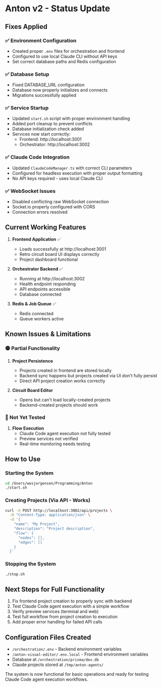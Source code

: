 # Anton v2 - Status Update

## Fixes Applied

### ✅ Environment Configuration
- Created proper `.env` files for orchestration and frontend
- Configured to use local Claude CLI without API keys
- Set correct database paths and Redis configuration

### ✅ Database Setup
- Fixed DATABASE_URL configuration
- Database now properly initializes and connects
- Migrations successfully applied

### ✅ Service Startup
- Updated `start.sh` script with proper environment handling
- Added port cleanup to prevent conflicts
- Database initialization check added
- Services now start correctly:
  - Frontend: http://localhost:3001
  - Orchestrator: http://localhost:3002

### ✅ Claude Code Integration
- Updated `ClaudeCodeManager.ts` with correct CLI parameters
- Configured for headless execution with proper output formatting
- No API keys required - uses local Claude CLI

### ✅ WebSocket Issues
- Disabled conflicting raw WebSocket connection
- Socket.io properly configured with CORS
- Connection errors resolved

## Current Working Features

1. **Frontend Application** ✅
   - Loads successfully at http://localhost:3001
   - Retro circuit board UI displays correctly
   - Project dashboard functional

2. **Orchestrator Backend** ✅
   - Running at http://localhost:3002
   - Health endpoint responding
   - API endpoints accessible
   - Database connected

3. **Redis & Job Queue** ✅
   - Redis connected
   - Queue workers active

## Known Issues & Limitations

### 🟡 Partial Functionality
1. **Project Persistence**
   - Projects created in frontend are stored locally
   - Backend sync happens but projects created via UI don't fully persist
   - Direct API project creation works correctly

2. **Circuit Board Editor**
   - Opens but can't load locally-created projects
   - Backend-created projects should work

### 🔴 Not Yet Tested
1. **Flow Execution**
   - Claude Code agent execution not fully tested
   - Preview services not verified
   - Real-time monitoring needs testing

## How to Use

### Starting the System
```bash
cd /Users/wesjorgensen/Programming/Anton
./start.sh
```

### Creating Projects (Via API - Works)
```bash
curl -X POST http://localhost:3002/api/projects \
  -H "Content-Type: application/json" \
  -d '{
    "name": "My Project",
    "description": "Project description",
    "flow": {
      "nodes": [],
      "edges": []
    }
  }'
```

### Stopping the System
```bash
./stop.sh
```

## Next Steps for Full Functionality

1. Fix frontend project creation to properly sync with backend
2. Test Claude Code agent execution with a simple workflow
3. Verify preview services (terminal and web)
4. Test full workflow from project creation to execution
5. Add proper error handling for failed API calls

## Configuration Files Created

- `/orchestration/.env` - Backend environment variables
- `/anton-visual-editor/.env.local` - Frontend environment variables
- Database at `/orchestration/prisma/dev.db`
- Claude projects stored at `/tmp/anton-agents/`

The system is now functional for basic operations and ready for testing Claude Code agent execution workflows.